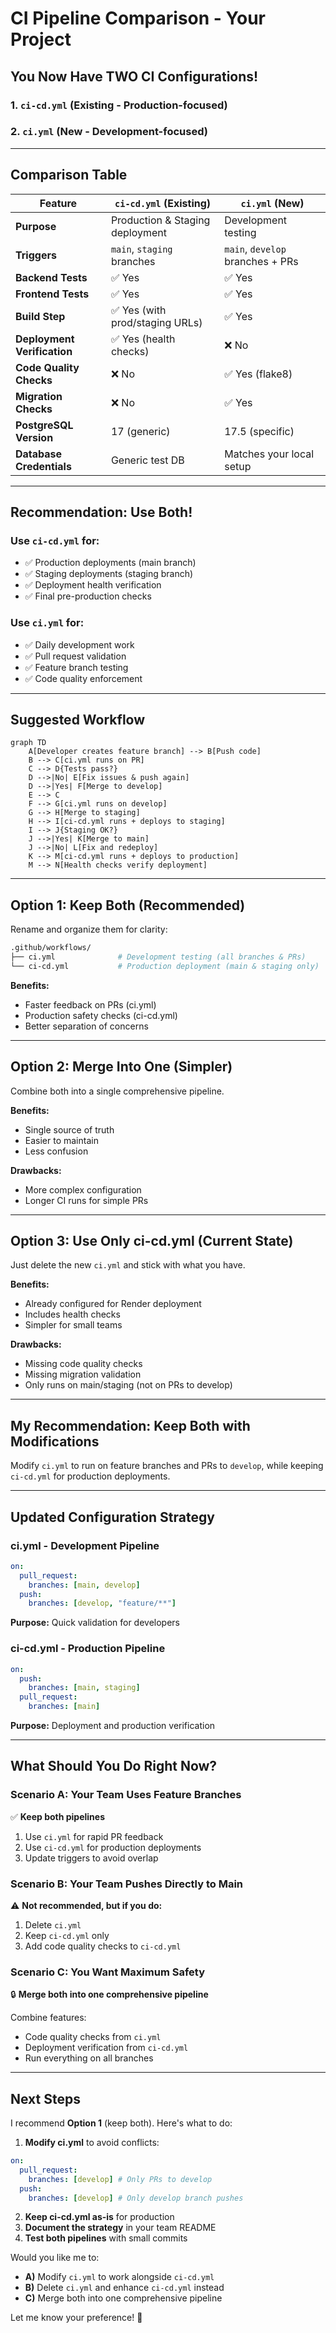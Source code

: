 # CI Pipeline Comparison - Your Project

## You Now Have TWO CI Configurations!

### 1. **`ci-cd.yml`** (Existing - Production-focused)

### 2. **`ci.yml`** (New - Development-focused)

---

## Comparison Table

| Feature                     | `ci-cd.yml` (Existing)          | `ci.yml` (New)                   |
| --------------------------- | ------------------------------- | -------------------------------- |
| **Purpose**                 | Production & Staging deployment | Development testing              |
| **Triggers**                | `main`, `staging` branches      | `main`, `develop` branches + PRs |
| **Backend Tests**           | ✅ Yes                          | ✅ Yes                           |
| **Frontend Tests**          | ✅ Yes                          | ✅ Yes                           |
| **Build Step**              | ✅ Yes (with prod/staging URLs) | ✅ Yes                           |
| **Deployment Verification** | ✅ Yes (health checks)          | ❌ No                            |
| **Code Quality Checks**     | ❌ No                           | ✅ Yes (flake8)                  |
| **Migration Checks**        | ❌ No                           | ✅ Yes                           |
| **PostgreSQL Version**      | 17 (generic)                    | 17.5 (specific)                  |
| **Database Credentials**    | Generic test DB                 | Matches your local setup         |

---

## Recommendation: Use Both!

### **Use `ci-cd.yml` for:**

- ✅ Production deployments (main branch)
- ✅ Staging deployments (staging branch)
- ✅ Deployment health verification
- ✅ Final pre-production checks

### **Use `ci.yml` for:**

- ✅ Daily development work
- ✅ Pull request validation
- ✅ Feature branch testing
- ✅ Code quality enforcement

---

## Suggested Workflow

```mermaid
graph TD
    A[Developer creates feature branch] --> B[Push code]
    B --> C[ci.yml runs on PR]
    C --> D{Tests pass?}
    D -->|No| E[Fix issues & push again]
    D -->|Yes| F[Merge to develop]
    E --> C
    F --> G[ci.yml runs on develop]
    G --> H[Merge to staging]
    H --> I[ci-cd.yml runs + deploys to staging]
    I --> J{Staging OK?}
    J -->|Yes| K[Merge to main]
    J -->|No| L[Fix and redeploy]
    K --> M[ci-cd.yml runs + deploys to production]
    M --> N[Health checks verify deployment]
```

---

## Option 1: Keep Both (Recommended)

Rename and organize them for clarity:

```bash
.github/workflows/
├── ci.yml              # Development testing (all branches & PRs)
└── ci-cd.yml           # Production deployment (main & staging only)
```

**Benefits:**

- Faster feedback on PRs (ci.yml)
- Production safety checks (ci-cd.yml)
- Better separation of concerns

---

## Option 2: Merge Into One (Simpler)

Combine both into a single comprehensive pipeline.

**Benefits:**

- Single source of truth
- Easier to maintain
- Less confusion

**Drawbacks:**

- More complex configuration
- Longer CI runs for simple PRs

---

## Option 3: Use Only ci-cd.yml (Current State)

Just delete the new `ci.yml` and stick with what you have.

**Benefits:**

- Already configured for Render deployment
- Includes health checks
- Simpler for small teams

**Drawbacks:**

- Missing code quality checks
- Missing migration validation
- Only runs on main/staging (not on PRs to develop)

---

## My Recommendation: **Keep Both with Modifications**

Modify `ci.yml` to run on feature branches and PRs to `develop`, while keeping `ci-cd.yml` for production deployments.

---

## Updated Configuration Strategy

### **ci.yml** - Development Pipeline

```yaml
on:
  pull_request:
    branches: [main, develop]
  push:
    branches: [develop, "feature/**"]
```

**Purpose:** Quick validation for developers

### **ci-cd.yml** - Production Pipeline

```yaml
on:
  push:
    branches: [main, staging]
  pull_request:
    branches: [main]
```

**Purpose:** Deployment and production verification

---

## What Should You Do Right Now?

### **Scenario A: Your Team Uses Feature Branches**

✅ **Keep both pipelines**

1. Use `ci.yml` for rapid PR feedback
2. Use `ci-cd.yml` for production deployments
3. Update triggers to avoid overlap

### **Scenario B: Your Team Pushes Directly to Main**

⚠️ **Not recommended, but if you do:**

1. Delete `ci.yml`
2. Keep `ci-cd.yml` only
3. Add code quality checks to `ci-cd.yml`

### **Scenario C: You Want Maximum Safety**

🔒 **Merge both into one comprehensive pipeline**

Combine features:

- Code quality checks from `ci.yml`
- Deployment verification from `ci-cd.yml`
- Run everything on all branches

---

## Next Steps

I recommend **Option 1** (keep both). Here's what to do:

1. **Modify ci.yml** to avoid conflicts:

```yaml
on:
  pull_request:
    branches: [develop] # Only PRs to develop
  push:
    branches: [develop] # Only develop branch pushes
```

2. **Keep ci-cd.yml as-is** for production
3. **Document the strategy** in your team README
4. **Test both pipelines** with small commits

Would you like me to:

- **A)** Modify `ci.yml` to work alongside `ci-cd.yml`
- **B)** Delete `ci.yml` and enhance `ci-cd.yml` instead
- **C)** Merge both into one comprehensive pipeline

Let me know your preference! 🚀
